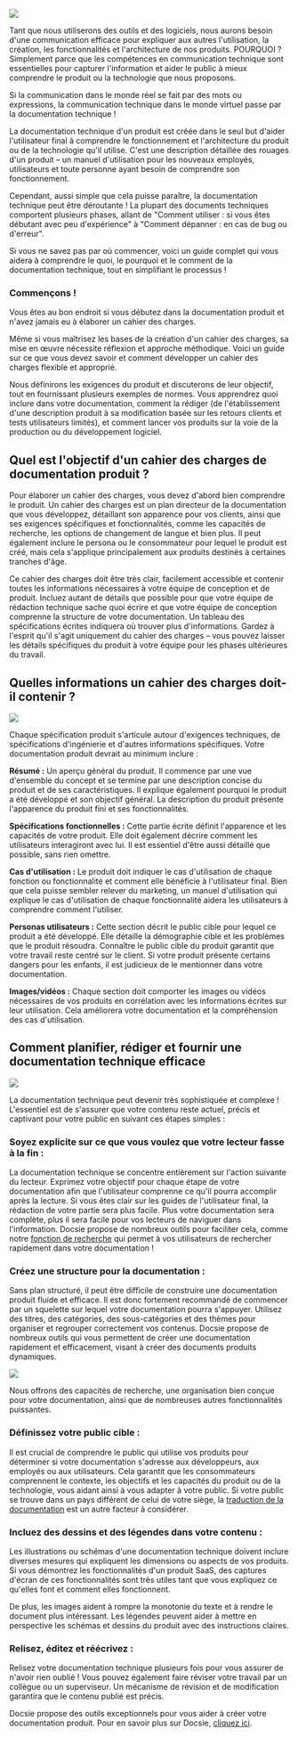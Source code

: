 ![](https://images.unsplash.com/photo-1557425955-df376b5903c8?crop=entropy&cs=tinysrgb&fit=max&fm=jpg&ixid=MnwzMTM3MXwwfDF8c2VhcmNofDU1fHx2aXNpb24lMjBib2FyZHxlbnwwfHx8fDE2MjgxODk4Mjc&ixlib=rb-1.2.1&q=80&w=1080)

Tant que nous utiliserons des outils et des logiciels, nous aurons besoin d'une communication efficace pour expliquer aux autres l'utilisation, la création, les fonctionnalités et l'architecture de nos produits. POURQUOI ? Simplement parce que les compétences en communication technique sont essentielles pour capturer l'information et aider le public à mieux comprendre le produit ou la technologie que nous proposons.

Si la communication dans le monde réel se fait par des mots ou expressions, la communication technique dans le monde virtuel passe par la documentation technique !

La documentation technique d'un produit est créée dans le seul but d'aider l'utilisateur final à comprendre le fonctionnement et l'architecture du produit ou de la technologie qu'il utilise. C'est une description détaillée des rouages d'un produit – un manuel d'utilisation pour les nouveaux employés, utilisateurs et toute personne ayant besoin de comprendre son fonctionnement.

Cependant, aussi simple que cela puisse paraître, la documentation technique peut être déroutante ! La plupart des documents techniques comportent plusieurs phases, allant de "Comment utiliser : si vous êtes débutant avec peu d'expérience" à "Comment dépanner : en cas de bug ou d'erreur".

Si vous ne savez pas par où commencer, voici un guide complet qui vous aidera à comprendre le quoi, le pourquoi et le comment de la documentation technique, tout en simplifiant le processus !

### Commençons !

Vous êtes au bon endroit si vous débutez dans la documentation produit et n'avez jamais eu à élaborer un cahier des charges.

Même si vous maîtrisez les bases de la création d'un cahier des charges, sa mise en œuvre nécessite réflexion et approche méthodique. Voici un guide sur ce que vous devez savoir et comment développer un cahier des charges flexible et approprié.

Nous définirons les exigences du produit et discuterons de leur objectif, tout en fournissant plusieurs exemples de normes. Vous apprendrez quoi inclure dans votre documentation, comment la rédiger (de l'établissement d'une description produit à sa modification basée sur les retours clients et tests utilisateurs limités), et comment lancer vos produits sur la voie de la production ou du développement logiciel.

## Quel est l'objectif d'un cahier des charges de documentation produit ?

Pour élaborer un cahier des charges, vous devez d'abord bien comprendre le produit. Un cahier des charges est un plan directeur de la documentation que vous développez, détaillant son apparence pour vos clients, ainsi que ses exigences spécifiques et fonctionnalités, comme les capacités de recherche, les options de changement de langue et bien plus. Il peut également inclure le persona ou le consommateur pour lequel le produit est créé, mais cela s'applique principalement aux produits destinés à certaines tranches d'âge.

Ce cahier des charges doit être très clair, facilement accessible et contenir toutes les informations nécessaires à votre équipe de conception et de produit. Incluez autant de détails que possible pour que votre équipe de rédaction technique sache quoi écrire et que votre équipe de conception comprenne la structure de votre documentation. Un tableau des spécifications écrites indiquera où trouver plus d'informations. Gardez à l'esprit qu'il s'agit uniquement du cahier des charges – vous pouvez laisser les détails spécifiques du produit à votre équipe pour les phases ultérieures du travail.

## Quelles informations un cahier des charges doit-il contenir ?

![](https://images.unsplash.com/photo-1506784881475-0e408bbca849?crop=entropy&cs=tinysrgb&fit=max&fm=jpg&ixid=MnwzMTM3MXwwfDF8c2VhcmNofDZ8fHBsYW5uaW5nfGVufDB8fHx8MTYyODE4OTkyNA&ixlib=rb-1.2.1&q=80&w=1080)

Chaque spécification produit s'articule autour d'exigences techniques, de spécifications d'ingénierie et d'autres informations spécifiques. Votre documentation produit devrait au minimum inclure :

**Résumé :** Un aperçu général du produit. Il commence par une vue d'ensemble du concept et se termine par une description concise du produit et de ses caractéristiques. Il explique également pourquoi le produit a été développé et son objectif général. La description du produit présente l'apparence du produit fini et ses fonctionnalités.

**Spécifications fonctionnelles :** Cette partie écrite définit l'apparence et les capacités de votre produit. Elle doit également décrire comment les utilisateurs interagiront avec lui. Il est essentiel d'être aussi détaillé que possible, sans rien omettre.

**Cas d'utilisation :** Le produit doit indiquer le cas d'utilisation de chaque fonction ou fonctionnalité et comment elle bénéficie à l'utilisateur final. Bien que cela puisse sembler relever du marketing, un manuel d'utilisation qui explique le cas d'utilisation de chaque fonctionnalité aidera les utilisateurs à comprendre comment l'utiliser.

**Personas utilisateurs :** Cette section décrit le public cible pour lequel ce produit a été développé. Elle détaille la démographie cible et les problèmes que le produit résoudra. Connaître le public cible du produit garantit que votre travail reste centré sur le client. Si votre produit présente certains dangers pour les enfants, il est judicieux de le mentionner dans votre documentation.

**Images/vidéos :** Chaque section doit comporter les images ou vidéos nécessaires de vos produits en corrélation avec les informations écrites sur leur utilisation. Cela améliorera votre documentation et la compréhension des cas d'utilisation.

## Comment planifier, rédiger et fournir une documentation technique efficace

![](https://images.unsplash.com/photo-1450101499163-c8848c66ca85?crop=entropy&cs=tinysrgb&fit=max&fm=jpg&ixid=MnwzMTM3MXwwfDF8c2VhcmNofDF8fHdyaXR0aW5nfGVufDB8fHx8MTYyODE5MDAwOQ&ixlib=rb-1.2.1&q=80&w=1080)

La documentation technique peut devenir très sophistiquée et complexe ! L'essentiel est de s'assurer que votre contenu reste actuel, précis et captivant pour votre public en suivant ces étapes simples :

### Soyez explicite sur ce que vous voulez que votre lecteur fasse à la fin :

La documentation technique se concentre entièrement sur l'action suivante du lecteur. Exprimez votre objectif pour chaque étape de votre documentation afin que l'utilisateur comprenne ce qu'il pourra accomplir après la lecture. Si vous êtes clair sur les guides de l'utilisateur final, la rédaction de votre partie sera plus facile. Plus votre documentation sera complète, plus il sera facile pour vos lecteurs de naviguer dans l'information. Docsie propose de nombreux outils pour faciliter cela, comme notre [fonction de recherche](https://help.docsie.io/?doc=/publish-documentation-portal/plugins-extensions/) qui permet à vos utilisateurs de rechercher rapidement dans votre documentation !

### Créez une structure pour la documentation :

Sans plan structuré, il peut être difficile de construire une documentation produit fluide et efficace. Il est donc fortement recommandé de commencer par un squelette sur lequel votre documentation pourra s'appuyer. Utilisez des titres, des catégories, des sous-catégories et des thèmes pour organiser et regrouper correctement vos contenus. Docsie propose de nombreux outils qui vous permettent de créer une documentation rapidement et efficacement, visant à créer des documents produits dynamiques.

![](https://cdn.docsie.io/workspace_WxPJSQ5gsES8Bzjxy/doc_ydgtE07E6Rp4AMmKv/file_sxziwEXY4iYSB0p2i/boo_Qj6raZoQQmjvdRxVs/19e9557e-cdec-2c24-9ee1-b82dff8c70f4image.png)

Nous offrons des capacités de recherche, une organisation bien conçue pour votre documentation, ainsi que de nombreuses autres fonctionnalités puissantes.

### Définissez votre public cible :

Il est crucial de comprendre le public qui utilise vos produits pour déterminer si votre documentation s'adresse aux développeurs, aux employés ou aux utilisateurs. Cela garantit que les consommateurs comprennent le contexte, les objectifs et les capacités du produit ou de la technologie, vous aidant ainsi à vous adapter à votre public. Si votre public se trouve dans un pays différent de celui de votre siège, la [traduction de la documentation](https://www.docsie.io/blog/articles/everything-you-need-to-know-about-translating-technical-manuals-with-3-easy-steps/) est un autre facteur à considérer.

### Incluez des dessins et des légendes dans votre contenu :

Les illustrations ou schémas d'une documentation technique doivent inclure diverses mesures qui expliquent les dimensions ou aspects de vos produits. Si vous démontrez les fonctionnalités d'un produit SaaS, des captures d'écran de ces fonctionnalités sont très utiles tant que vous expliquez ce qu'elles font et comment elles fonctionnent.

De plus, les images aident à rompre la monotonie du texte et à rendre le document plus intéressant. Les légendes peuvent aider à mettre en perspective les schémas et dessins du produit avec des instructions claires.

### Relisez, éditez et réécrivez :

Relisez votre documentation technique plusieurs fois pour vous assurer de n'avoir rien oublié ! Vous pouvez également faire réviser votre travail par un collègue ou un superviseur. Un mécanisme de révision et de modification garantira que le contenu publié est précis.

Docsie propose des outils exceptionnels pour vous aider à créer votre documentation produit. Pour en savoir plus sur Docsie, [cliquez ici](https://www.docsie.io/).